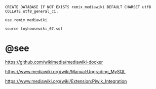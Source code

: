 
```
CREATE DATABASE IF NOT EXISTS remix_mediawiki DEFAULT CHARSET utf8 COLLATE utf8_general_ci;
```
```
use remix_mediawiki 
```
```
source toyhousewiki_67.sql
```

# @see

https://github.com/wikimedia/mediawiki-docker

https://www.mediawiki.org/wiki/Manual:Upgrading_MySQL

https://www.mediawiki.org/wiki/Extension:Piwik_Integration
